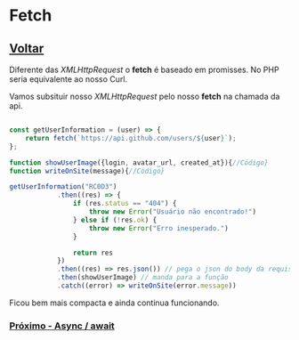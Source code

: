 # Fetch

## [Voltar](./Promises.md)

Diferente das _XMLHttpRequest_ o **fetch** é baseado em promisses. No PHP seria equivalente ao nosso Curl.

Vamos subsituir nosso _XMLHttpRequest_ pelo nosso **fetch** na chamada da api.

```js

const getUserInformation = (user) => {
    return fetch(`https://api.github.com/users/${user}`);
};

function showUserImage({login, avatar_url, created_at}){//Código}
function writeOnSite(message){//Código}

getUserInformation("RC0D3")
            .then((res) => {
                if (res.status == "404") {
                    throw new Error("Usuário não encontrado!")
                } else if (!res.ok) {
                    throw new Error("Erro inesperado.")
                }

                return res
            })
            .then((res) => res.json()) // pega o json do body da requisição
            .then(showUserImage) // manda para a função
            .catch((error) => writeOnSite(error.message))
```

Ficou bem mais compacta e ainda continua funcionando.

### [Próximo - Async / await](./AsyncAwait.md)
